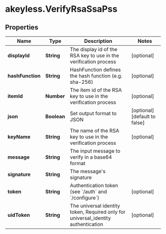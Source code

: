 # akeyless.VerifyRsaSsaPss

## Properties

Name | Type | Description | Notes
------------ | ------------- | ------------- | -------------
**displayId** | **String** | The display id of the RSA key to use in the verification process | [optional] 
**hashFunction** | **String** | HashFunction defines the hash function (e.g. sha-256) | [optional] 
**itemId** | **Number** | The item id of the RSA key to use in the verification process | [optional] 
**json** | **Boolean** | Set output format to JSON | [optional] [default to false]
**keyName** | **String** | The name of the RSA key to use in the verification process | [optional] 
**message** | **String** | The input message to verify in a base64 format | 
**signature** | **String** | The message&#39;s signature | 
**token** | **String** | Authentication token (see &#x60;/auth&#x60; and &#x60;/configure&#x60;) | [optional] 
**uidToken** | **String** | The universal identity token, Required only for universal_identity authentication | [optional] 


